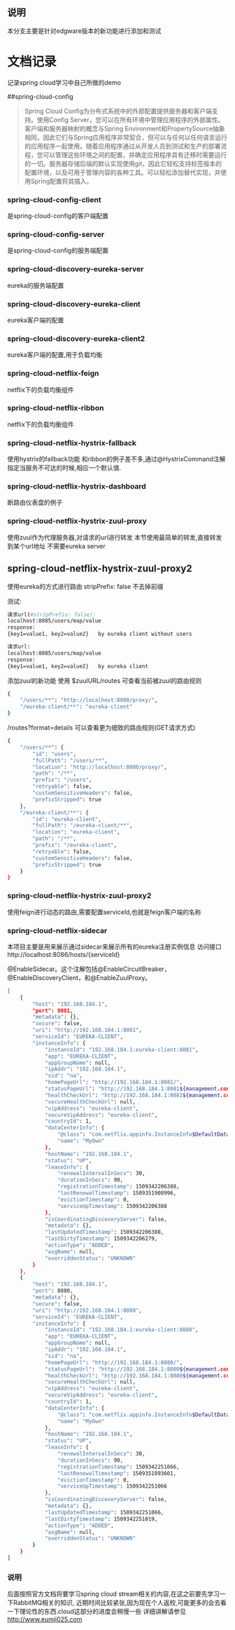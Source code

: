 
## 说明
本分支主要是针对edgware版本的新功能进行添加和测试

# 文档记录
记录spring cloud学习中自己所做的demo

##spring-cloud-config

>Spring Cloud Config为分布式系统中的外部配置提供服务器和客户端支持。使用Config Server，您可以在所有环境中管理应用程序的外部属性。客户端和服务器映射的概念与Spring Environment和PropertySource抽象相同，因此它们与Spring应用程序非常契合，但可以与任何以任何语言运行的应用程序一起使用。随着应用程序通过从开发人员到测试和生产的部署流程，您可以管理这些环境之间的配置，并确定应用程序具有迁移时需要运行的一切。服务器存储后端的默认实现使用git，因此它轻松支持标签版本的配置环境，以及可用于管理内容的各种工具。可以轻松添加替代实现，并使用Spring配置将其插入。

### spring-cloud-config-client

是spring-cloud-config的客户端配置

### spring-cloud-config-server
是spring-cloud-config的服务端配置

###  spring-cloud-discovery-eureka-server
eureka的服务端配置

###  spring-cloud-discovery-eureka-client
eureka客户端的配置

###  spring-cloud-discovery-eureka-client2
eureka客户端的配置,用于负载均衡

###  spring-cloud-netflix-feign
netflix下的负载均衡组件

### spring-cloud-netflix-ribbon
netflix下的负载均衡组件

### spring-cloud-netflix-hystrix-fallback
使用hystrix的fallback功能
和ribbon的例子差不多,通过@HystrixCommand注解指定当服务不可达的时候,相应一个默认值.

### spring-cloud-netflix-hystrix-dashboard
断路由仪表盘的例子

### spring-cloud-netflix-hystrix-zuul-proxy
使用zuul作为代理服务器,对请求的url进行转发
本节使用最简单的转发,直接转发到某个url地址
不需要eureka server

## spring-cloud-netflix-hystrix-zuul-proxy2

使用eureka的方式进行路由
stripPrefix: false  不去掉前缀

测试:

```bash
请求url(#stripPrefix: false):
localhost:8085/users/map/value
response:
{key1=value1, key2=value2}   by eureka client without users

请求url:
localhost:8085/users/map/value
response:
{key1=value1, key2=value2}   by eureka client

```


添加zuul的新功能 使用 $zuulURL/routes
可查看当前被zuul的路由规则
```bash
{
    "/users/**": "http://localhost:8080/proxy/",
    "/eureka-client/**": "eureka-client"
}
```
/routes?format=details 可以查看更为细致的路由规则(GET请求方式)
```bash
{
    "/users/**": {
        "id": "users",
        "fullPath": "/users/**",
        "location": "http://localhost:8080/proxy/",
        "path": "/**",
        "prefix": "/users",
        "retryable": false,
        "customSensitiveHeaders": false,
        "prefixStripped": true
    },
    "/eureka-client/**": {
        "id": "eureka-client",
        "fullPath": "/eureka-client/**",
        "location": "eureka-client",
        "path": "/**",
        "prefix": "/eureka-client",
        "retryable": false,
        "customSensitiveHeaders": false,
        "prefixStripped": true
    }
}

```

### spring-cloud-netflix-hystrix-zuul-proxy2
使用feign进行动态的路由,需要配置serviceId,也就是feign客户端的名称


### spring-cloud-netflix-sidecar

本项目主要是用来展示通过sidecar来展示所有的eureka注册实例信息
访问接口 http://localhost:8086/hosts/{serviceId}

@EnableSidecar。这个注解包括@EnableCircuitBreaker，@EnableDiscoveryClient，和@EnableZuulProxy。

```bash
[
    {
        "host": "192.168.184.1",
        "port": 8081,
        "metadata": {},
        "secure": false,
        "uri": "http://192.168.184.1:8081",
        "serviceId": "EUREKA-CLIENT",
        "instanceInfo": {
            "instanceId": "192.168.184.1:eureka-client:8081",
            "app": "EUREKA-CLIENT",
            "appGroupName": null,
            "ipAddr": "192.168.184.1",
            "sid": "na",
            "homePageUrl": "http://192.168.184.1:8081/",
            "statusPageUrl": "http://192.168.184.1:8081${management.context-path}/info",
            "healthCheckUrl": "http://192.168.184.1:8081${management.context-path}/health",
            "secureHealthCheckUrl": null,
            "vipAddress": "eureka-client",
            "secureVipAddress": "eureka-client",
            "countryId": 1,
            "dataCenterInfo": {
                "@class": "com.netflix.appinfo.InstanceInfo$DefaultDataCenterInfo",
                "name": "MyOwn"
            },
            "hostName": "192.168.184.1",
            "status": "UP",
            "leaseInfo": {
                "renewalIntervalInSecs": 30,
                "durationInSecs": 90,
                "registrationTimestamp": 1509342206388,
                "lastRenewalTimestamp": 1509351908996,
                "evictionTimestamp": 0,
                "serviceUpTimestamp": 1509342206388
            },
            "isCoordinatingDiscoveryServer": false,
            "metadata": {},
            "lastUpdatedTimestamp": 1509342206388,
            "lastDirtyTimestamp": 1509342206279,
            "actionType": "ADDED",
            "asgName": null,
            "overriddenStatus": "UNKNOWN"
        }
    },
    {
        "host": "192.168.184.1",
        "port": 8080,
        "metadata": {},
        "secure": false,
        "uri": "http://192.168.184.1:8080",
        "serviceId": "EUREKA-CLIENT",
        "instanceInfo": {
            "instanceId": "192.168.184.1:eureka-client:8080",
            "app": "EUREKA-CLIENT",
            "appGroupName": null,
            "ipAddr": "192.168.184.1",
            "sid": "na",
            "homePageUrl": "http://192.168.184.1:8080/",
            "statusPageUrl": "http://192.168.184.1:8080${management.context-path}/info",
            "healthCheckUrl": "http://192.168.184.1:8080${management.context-path}/health",
            "secureHealthCheckUrl": null,
            "vipAddress": "eureka-client",
            "secureVipAddress": "eureka-client",
            "countryId": 1,
            "dataCenterInfo": {
                "@class": "com.netflix.appinfo.InstanceInfo$DefaultDataCenterInfo",
                "name": "MyOwn"
            },
            "hostName": "192.168.184.1",
            "status": "UP",
            "leaseInfo": {
                "renewalIntervalInSecs": 30,
                "durationInSecs": 90,
                "registrationTimestamp": 1509342251066,
                "lastRenewalTimestamp": 1509351893601,
                "evictionTimestamp": 0,
                "serviceUpTimestamp": 1509342251066
            },
            "isCoordinatingDiscoveryServer": false,
            "metadata": {},
            "lastUpdatedTimestamp": 1509342251066,
            "lastDirtyTimestamp": 1509342251019,
            "actionType": "ADDED",
            "asgName": null,
            "overriddenStatus": "UNKNOWN"
        }
    }
]
```


### 说明
后面按照官方文档将要学习spring cloud stream相关的内容,在这之前要先学习一下RabbitMQ相关的知识,
近期时间比较紧张,因为现在个人返校,可能更多的会去看一下理论性的东西.cloud这部分的进度会稍慢一些
详细讲解请参见 http://www.eumji025.com
